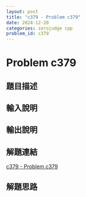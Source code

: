 ```yaml
---
layout: post
title: "c379 - Problem c379"
date: 2024-12-20
categories: zerojudge cpp
problem_id: c379
---
```


# Problem c379

## 題目描述



## 輸入說明



## 輸出說明



## 解題連結

[c379 - Problem c379](https://zerojudge.tw/ShowProblem?problemid=c379)

## 解題思路

